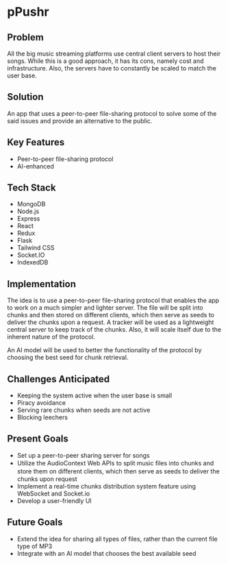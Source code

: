 # pPushr

## Problem
All the big music streaming platforms use central client servers to host their songs. While this is a good approach, it has its cons, namely cost and infrastructure. Also, the servers have to constantly be scaled to match the user base.

## Solution
An app that uses a peer-to-peer file-sharing protocol to solve some of the said issues and provide an alternative to the public.

## Key Features
- Peer-to-peer file-sharing protocol
- AI-enhanced

## Tech Stack
- MongoDB
- Node.js
- Express
- React
- Redux
- Flask
- Tailwind CSS
- Socket.IO
- IndexedDB

## Implementation
The idea is to use a peer-to-peer file-sharing protocol that enables the app to work on a much simpler and lighter server. The file will be split into chunks and then stored on different clients, which then serve as seeds to deliver the chunks upon a request. A tracker will be used as a lightweight central server to keep track of the chunks. Also, it will scale itself due to the inherent nature of the protocol.

An AI model will be used to better the functionality of the protocol by choosing the best seed for chunk retrieval.

## Challenges Anticipated
- Keeping the system active when the user base is small
- Piracy avoidance
- Serving rare chunks when seeds are not active
- Blocking leechers

## Present Goals
- Set up a peer-to-peer sharing server for songs
- Utilize the AudioContext Web APIs to split music ﬁles into chunks and store them on diﬀerent clients,
which then serve as seeds to deliver the chunks upon request
- Implement a real-time chunks distribution system feature using WebSocket and Socket.io
- Develop a user-friendly UI

## Future Goals
- Extend the idea for sharing all types of files, rather than the current file type of MP3
- Integrate with an AI model that chooses the best available seed
